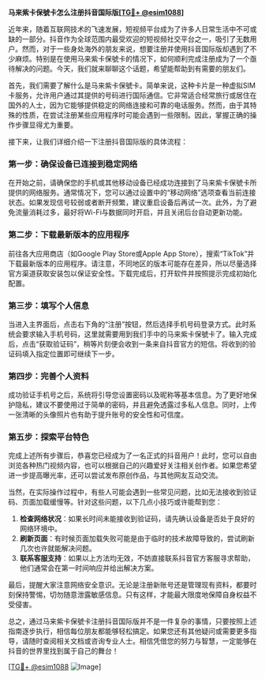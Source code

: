 **马来紫卡保號卡怎么注册抖音国际版[[TG💪+ @esim1088](https://t.me/s/esim1088)]**

近年来，随着互联网技术的飞速发展，短视频平台成为了许多人日常生活中不可或缺的一部分。抖音作为全球范围内最受欢迎的短视频社交平台之一，吸引了无数用户。然而，对于一些身处海外的朋友来说，想要注册并使用抖音国际版却遇到了不少麻烦。特别是在使用马来紫卡保號卡的情况下，如何顺利完成注册成为了一个亟待解决的问题。今天，我们就来聊聊这个话题，希望能帮助到有需要的朋友们。

首先，我们需要了解什么是马来紫卡保號卡。简单来说，这种卡片是一种虚拟SIM卡服务，允许用户通过其提供的号码进行国际通信。它非常适合经常旅行或居住在国外的人士，因为它能够提供稳定的网络连接和可靠的电话服务。然而，由于其特殊的性质，在尝试注册某些应用程序时可能会遇到一些限制。因此，掌握正确的操作步骤显得尤为重要。

接下来，让我们详细介绍一下注册抖音国际版的具体流程：

### **第一步：确保设备已连接到稳定网络**
在开始之前，请确保您的手机或其他移动设备已经成功连接到了马来紫卡保號卡所提供的网络服务。通常情况下，您可以通过设置中的“移动网络”选项查看当前连接状态。如果发现信号较弱或者断开频繁，建议重启设备后再试一次。此外，为了避免流量消耗过多，最好将Wi-Fi与数据同时开启，并且关闭后台自动更新功能。

### **第二步：下载最新版本的应用程序**
前往各大应用商店（如Google Play Store或Apple App Store），搜索“TikTok”并下载最新版本的应用程序。请注意，不同地区的版本可能存在差异，所以尽量选择官方渠道获取安装包以保证安全性。下载完成后，打开软件并按照提示完成初始化配置。

### **第三步：填写个人信息**
当进入主界面后，点击右下角的“注册”按钮，然后选择手机号码登录方式。此时系统会要求输入手机号码，这里就需要用到我们手中的马来紫卡保號卡了。输入完成后，点击“获取验证码”，稍等片刻便会收到一条来自抖音官方的短信。将收到的验证码填入指定位置即可继续下一步。

### **第四步：完善个人资料**
成功验证手机号之后，系统将引导您设置密码以及昵称等基本信息。为了更好地保护隐私，建议不要使用过于简单的密码，并且避免透露过多私人信息。同时，上传一张清晰的头像照片也有助于提升账号的安全性和可信度。

### **第五步：探索平台特色**
完成上述所有步骤后，恭喜您已经成为了一名正式的抖音用户！此时，您可以自由浏览各种热门视频内容，也可以根据自己的兴趣爱好关注相关创作者。如果您希望进一步提高曝光率，还可以尝试发布原创作品，与其他网友互动交流。

当然，在实际操作过程中，有些人可能会遇到一些常见问题，比如无法接收到验证码、页面加载缓慢等。针对这些问题，以下几点小技巧或许能帮到您：

1. **检查网络状况**：如果长时间未能接收到验证码，请先确认设备是否处于良好的网络环境中。
2. **刷新页面**：有时候页面加载失败可能是由于临时的技术故障导致的，尝试刷新几次也许就能解决问题。
3. **联系客服支持**：如果以上方法均无效，不妨直接联系抖音官方客服寻求帮助，他们通常会在第一时间响应并给出解决方案。

最后，提醒大家注意网络安全意识。无论是注册新账号还是管理现有资料，都要时刻保持警惕，切勿随意泄露敏感信息。只有这样，才能最大限度地保障自身权益不受侵害。

总之，通过马来紫卡保號卡注册抖音国际版并不是一件复杂的事情，只要按照上述指南逐步执行，相信每位朋友都能够轻松搞定。如果您还有其他疑问或需要更多指导，请随时查阅相关文档或咨询专业人士。相信凭借您的努力与智慧，一定能够在抖音的世界里找到属于自己的舞台！

[[TG💪+ @esim1088](https://t.me/s/esim1088) ![Image](https://i.postimg.cc/4NQfJmqS/Snipaste-2025-05-13-00-14-12.png)]